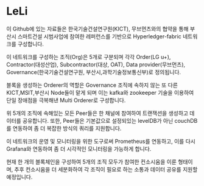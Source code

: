 # LeLi

이 Github에 있는 자료들은 한국기술건설연구원(KICT), 무브먼츠와의 협약을 통해 부산시 스마트건설 시범사업에 참여한 레퍼런스를 기반으로 
Hyperledger-fabric 네트워크를 구성합니다.

이 네트워크를 구성하는 조직(Org)은 5개로 구분되며
각각 Order(LG u+), Contractor(대성산업), Subcontractor(대상, OAT), Data provider(무브먼츠), 
Governance(한국기술건설연구원, 부산시,과학기술정보통신부)로 정의됩니다.

블록을 생성하는 Orderer의 역할은 Governance 조직에 속하지 않는 또 다른 KICT,MSIT,부산시 Node들이 맡게 되며
이는 kafka와 zookeeper 기술을 이용하여 단일 장애점을 극복해낸 Multi Orderer로 구성합니다.

위 5개의 조직에 속해있는 모든 Peer들은 한 채널에 참여하여 트랜잭션을 생성하고 데이터를 공유합니다.
또한, Peer들은 기본값으로 설정되있는 levelDB가 아닌 couchDB를 연동하여 좀 더 복잡한 방식의 쿼리를 지원합니다.

이 네트워크의 운영 및 모니터링을 위한 도구로써 Prometheus를 연동하고, 이를 다시 Grafana와 연동하여
좀 더 시각적인 모니터링을 가능하게 합니다.

현재 한 개의 블록체인을 구성하여 5개의 조직 모두가 참여한 컨소시움을 이룬 형태이며,
추후 컨소시움을 더 세분화하여 각 조직이 필요로 하는 소통과 데이터 공유를 지원할 예정입니다.